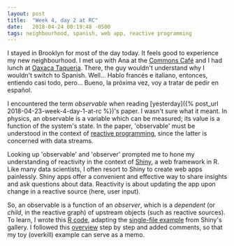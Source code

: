 ```yaml
---
layout: post
title:  "Week 4, day 2 at RC"
date:   2018-04-24 00:19:48 -0500
tags: neighbourhood, spanish, web app, reactive programming
---
```

I stayed in Brooklyn for most of the day today. It feels good to experience my
new neighbourhood. I met up with Ana at the
[Commons Café](http://thecommonsbrooklyn.org/) and I had lunch at
[Oaxaca Taqueria](https://www.oaxacatacos.com/). There, the guy wouldn't
understand why I wouldn't switch to Spanish. Well... Hablo francés e italiano,
entonces, entiendo casi todo, pero... Bueno, la próxima vez, voy a tratar de
pedir en español.

I encountered the term *observable* when reading
[yesterday]({% post_url 2018-04-23-week-4-day-1-at-rc %})'s paper. I wasn't
sure what it meant. In physics, an observable is a variable which can be
measured; its value is a function of the system's state. In the paper,
'observable' must be understood in the context of
[reactive programming](https://en.wikipedia.org/wiki/Reactive_programming),
since the latter is concerned with data streams.

Looking up 'observable' and 'observer' prompted me to hone my understanding of
reactivity in the context of [Shiny](https://shiny.rstudio.com/), a web
framework in R. Like many data scientists, I often resort to Shiny to create
web apps painlessly. Shiny apps offer a convenient and effective way to share
insights and ask questions about data. Reactivity is about updating the app
upon change in a reactive source (here, user input).

So, an observable is a function of an *observer*, which is a *dependent* (or
*child*, in the reactive graph) of upstream objects (such as reactive sources).
To learn, I wrote this
[R code](https://gist.github.com/mkcor/caf23ff13fda8076066f2deea328a327),
adapting the
[single-file example](https://shiny.rstudio.com/gallery/single-file-shiny-app.html)
from Shiny's gallery. I followed this
[overview](https://shiny.rstudio.com/articles/reactivity-overview.html) step by
step and added comments, so that my toy (overkill) example can serve as a memo.
